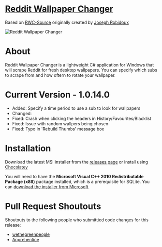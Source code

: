 # [Reddit Wallpaper Changer](https://www.reddit.com/r/rwallpaperchanger/)
Based on [RWC-Source](https://github.com/JosephRobidoux/RWC-Source) originally created by [Joseph Robidoux](https://github.com/JosephRobidoux)

![Reddit Wallpaper Changer](http://i.imgur.com/jVhWthE.jpg "Reddit Wallpaper Changer")

# About
Reddit Wallpaper Changer is a lightweight C# application for Windows that will scrape Reddit for fresh desktop wallpapers. You can specify which subs to scrape from and how oftern to rotate your wallpaper.

# Current Version - 1.0.14.0
- Added: Specify a time period to use a sub to look for wallpapers 
- Changed: 
- Fixed: Crash when clicking the headers in History/Favourites/Blacklist
- Fixed: Issue with random wallpers being chosen
- Fixed: Typo in 'Rebuild Thumbs' message box 

# Installation
Download the latest MSI installer from the [releases page](https://github.com/Rawns/Reddit-Wallpaper-Changer/releases) or install using [Chocolatey](https://chocolatey.org/packages/reddit-wallpaper-changer/)

You will need to have the **Microsoft Visual C++ 2010 Redistributable Package (x86)** package installed, which is a prerequisite for SQLite. You can [download the installer from Microsoft](https://www.microsoft.com/en-gb/download/details.aspx?id=5555). 

# Pull Request Shoutouts
Shoutouts to the following people who submittied code changes for this release:

- [wethegreenpeople](https://github.com/wethegreenpeople)
- [Apprehentice](https://github.com/Apprehentice)
